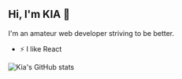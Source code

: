 ## Hi, I'm KIA 👋
I'm an amateur web developer striving to be better.

- ⚡ I like React



![Kia's GitHub stats](https://github-readme-stats.vercel.app/api?username=KIANOUSH-SAU&show_icons=true&theme=algolia)
